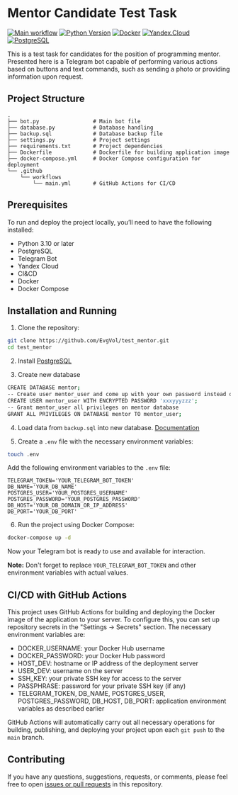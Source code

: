 # Mentor Candidate Test Task
[![Main workflow](https://github.com/EvgVol/test_mentor/actions/workflows/main.yml/badge.svg)](https://github.com/EvgVol/test_mentor/actions/workflows/main.yml)
[![Python Version](https://img.shields.io/badge/python-v3.11-blue)](https://www.python.org/downloads/release/python-3110/) [![Docker](https://img.shields.io/badge/-Docker-464646?style=flat-square&logo=docker)](https://www.docker.com/) [![Yandex.Cloud](https://img.shields.io/badge/-Yandex.Cloud-464646?style=flat-square&logo=Yandex.Cloud)](https://cloud.yandex.ru/) [![PostgreSQL](https://img.shields.io/badge/PostgreSQL-14.0-336791?logo=postgresql&logoColor=white)](https://www.postgresql.org/)


This is a test task for candidates for the position of programming mentor. Presented here is a Telegram bot capable of performing various actions based on buttons and text commands, such as sending a photo or providing information upon request.

## Project Structure

```
.
├── bot.py                 # Main bot file
├── database.py            # Database handling
├── backup.sql             # Database backup file
├── settings.py            # Project settings
├── requirements.txt       # Project dependencies
├── Dockerfile             # Dockerfile for building application image
├── docker-compose.yml     # Docker Compose configuration for deployment
└── .github
    └── workflows
        └── main.yml       # GitHub Actions for CI/CD
```

## Prerequisites

To run and deploy the project locally, you’ll need to have the following installed:

* Python 3.10 or later
* PostgreSQL
* Telegram Bot
* Yandex Cloud
* CI&CD
* Docker
* Docker Compose

## Installation and Running

1. Clone the repository:

```bash
git clone https://github.com/EvgVol/test_mentor.git
cd test_mentor
```

2. Install [PostgreSQL](https://postgrespro.ru/docs/postgresql/14/)

3. Create new database
```bash
CREATE DATABASE mentor;
-- Create user mentor_user and come up with your own password instead of xyzzyyzzz
CREATE USER mentor_user WITH ENCRYPTED PASSWORD 'xxxyyyzzz'; 
-- Grant mentor_user all privileges on mentor database 
GRANT ALL PRIVILEGES ON DATABASE mentor TO mentor_user;   
```
4. Load data from `backup.sql` into new database. [Documentation](https://www.postgresql.org/docs/14/app-pgrestore.html)

5. Create a `.env` file with the necessary environment variables:

```bash
touch .env
```
Add the following environment variables to the `.env` file:

```
TELEGRAM_TOKEN='YOUR_TELEGRAM_BOT_TOKEN'
DB_NAME='YOUR_DB_NAME'
POSTGRES_USER='YOUR_POSTGRES_USERNAME'
POSTGRES_PASSWORD='YOUR_POSTGRES_PASSWORD'
DB_HOST='YOUR_DB_DOMAIN_OR_IP_ADDRESS'
DB_PORT='YOUR_DB_PORT'
```

6. Run the project using Docker Compose:

```bash
docker-compose up -d
```

Now your Telegram bot is ready to use and available for interaction.

**Note:** Don't forget to replace `YOUR_TELEGRAM_BOT_TOKEN` and other environment variables with actual values.

## CI/CD with GitHub Actions

This project uses GitHub Actions for building and deploying the Docker image of the application to your server. To configure this, you can set up repository secrets in the "Settings -> Secrets" section. The necessary environment variables are:

- DOCKER_USERNAME: your Docker Hub username
- DOCKER_PASSWORD: your Docker Hub password
- HOST_DEV: hostname or IP address of the deployment server
- USER_DEV: username on the server
- SSH_KEY: your private SSH key for access to the server
- PASSPHRASE: password for your private SSH key (if any)
- TELEGRAM_TOKEN, DB_NAME, POSTGRES_USER, POSTGRES_PASSWORD, DB_HOST, DB_PORT: application environment variables as described earlier

GitHub Actions will automatically carry out all necessary operations for building, publishing, and deploying your project upon each `git push` to the `main` branch.

## Contributing

If you have any questions, suggestions, requests, or comments, please feel free to open [issues or pull requests](https://github.com/EvgVol/test_mentor/issues) in this repository.
